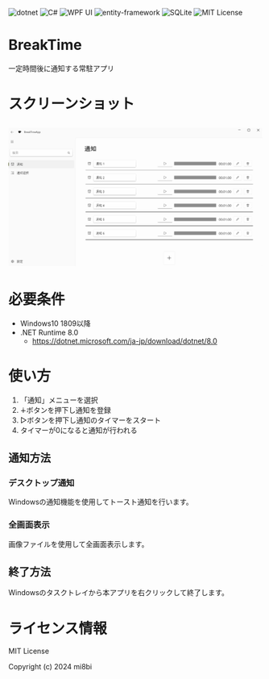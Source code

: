![dotnet](https://img.shields.io/badge/WPF-8.0-512BD4?logo=.net)
![C#](https://img.shields.io/badge/c%23-239120)
![WPF UI](https://img.shields.io/badge/WPF%20UI-blue?link=https%3A%2F%2Fwpfui.lepo.co%2Findex.html)
![entity-framework](https://img.shields.io/badge/entity--framework-blue?link=https%3A%2F%2Flearn.microsoft.com%2Fja-jp%2Fef%2F)
![SQLite](https://img.shields.io/badge/SQLite-07405e?logo=sqlite)
![MIT License](https://img.shields.io/badge/License-MIT-blue.svg)

# BreakTime
一定時間後に通知する常駐アプリ

# スクリーンショット

## ![notify](screenshots/notify.png)

# 必要条件

  - Windows10 1809以降
  - .NET Runtime 8.0
    - https://dotnet.microsoft.com/ja-jp/download/dotnet/8.0 
  
# 使い方

1. 「通知」メニューを選択
2. ∔ボタンを押下し通知を登録    
3. ▷ボタンを押下し通知のタイマーをスタート
4. タイマーが0になると通知が行われる

## 通知方法

### デスクトップ通知
Windowsの通知機能を使用してトースト通知を行います。   

### 全画面表示
画像ファイルを使用して全画面表示します。    

## 終了方法
Windowsのタスクトレイから本アプリを右クリックして終了します。

# ライセンス情報
MIT License

Copyright (c) 2024 mi8bi
